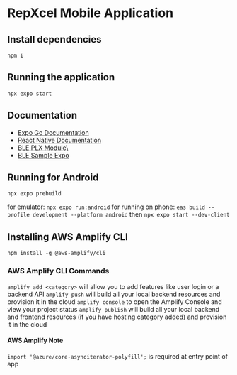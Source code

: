 # RepXcel Mobile Application
## Install dependencies
`npm i`

## Running the application
`npx expo start`

## Documentation
- [Expo Go Documentation](https://expo.dev/client)
- [React Native Documentation](https://reactnative.dev/docs/getting-started)
- [BLE PLX Module](https://dotintent.github.io/react-native-ble-plx/)\
- [BLE Sample Expo](https://github.com/friyiajr/BLESampleExpo)

## Running for Android
`npx expo prebuild`

for emulator: `npx expo run:android`
for running on phone: `eas build --profile development --platform android` then `npx expo start --dev-client` 

## Installing AWS Amplify CLI
`npm install -g @aws-amplify/cli`

### AWS Amplify CLI Commands
`amplify add <category>` will allow you to add features like user login or a backend API
`amplify push` will build all your local backend resources and provision it in the cloud
`amplify console` to open the Amplify Console and view your project status
`amplify publish` will build all your local backend and frontend resources (if you have hosting category added) and provision it in the cloud

#### AWS Amplify Note
`import '@azure/core-asynciterator-polyfill';` is required at entry point of app